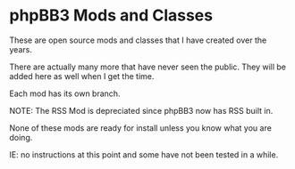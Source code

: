 phpBB3 Mods and Classes
==================

These are open source mods and classes that I have created over the years.

There are actually many more that have never seen the public.
They will be added here as well when I get the time.


Each mod has its own branch.

NOTE: The RSS Mod is depreciated since phpBB3 now has RSS built in.


None of these mods are ready for install unless you know what you are doing.

IE: no instructions at this point and some have not been tested in a while.